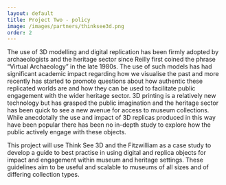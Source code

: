 ```yaml
---
layout: default
title: Project Two - policy
image: /images/partners/thinksee3d.png
order: 2
---
```

The use of 3D modelling and digital replication has been firmly adopted by archaeologists and the heritage sector since Reilly
first coined the phrase “Virtual Archaeology” in the late 1980s. The use of such models has had significant academic impact
regarding how we visualise the past and more recently has started to promote questions about how authentic these replicated
worlds are and how they can be used to facilitate public engagement with the wider heritage sector. 3D printing is a
relatively new technology but has grasped the public imagination and the heritage sector has been quick to see a new avenue
for access to museum collections. While anecdotally the use and impact of 3D replicas produced in this way have been popular
there has been no in-depth study to explore how the public actively engage with these objects. 

This project will use Think See 3D and the Fitzwilliam as a case study to develop a guide to best practise in using digital
and replica objects for impact and engagement within museum and heritage settings. These guidelines aim to be useful and
scalable to museums of all sizes and of differing collection types. 

